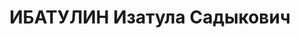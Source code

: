 ---
title: ИБАТУЛИН Изатула Садыкович
description: Род. в кишлаке Туркмен-Давкеш в Узбекистане. Чл. ВКП(б). Закончил МВТУ.
  Главный инженер Днепрогэса.
---